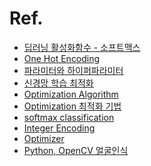 Ref.
===

- [딥러닝 활성화함수 - 소프트맥스](https://gooopy.tistory.com/53)  
- [One Hot Encoding](https://wikidocs.net/22647)  
- [파라미터와 하이퍼파라미터](https://bkshin.tistory.com/entry/%EB%A8%B8%EC%8B%A0%EB%9F%AC%EB%8B%9D-13-%ED%8C%8C%EB%9D%BC%EB%AF%B8%ED%84%B0Parameter%EC%99%80-%ED%95%98%EC%9D%B4%ED%8D%BC-%ED%8C%8C%EB%9D%BC%EB%AF%B8%ED%84%B0Hyper-parameter)  
- [신경망 학습 최적화](https://sacko.tistory.com/42)  
- [Optimization Algorithm](https://velog.io/@minjung-s/Optimization-Algorithm)  
- [Optimization 최적화 기법](https://my-coding-footprints.tistory.com/101)  
- [softmax classification](https://at0z.tistory.com/31)  
- [Integer Encoding](https://velog.io/@ganta/%EC%A0%95%EC%88%98-%EC%9D%B8%EC%BD%94%EB%94%A9Integer-Encoding)  
- [Optimizer](https://gomguard.tistory.com/187)  
- [Python, OpenCV 얼굴인식](https://velog.io/@sidcode/Python-OpenCV-%EC%96%BC%EA%B5%B4%EC%9D%B8%EC%8B%9D)  
 

